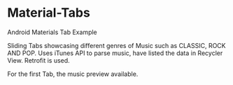 # Material-Tabs
Android Materials Tab Example

Sliding Tabs showcasing different genres of Music such as CLASSIC, ROCK AND POP.
Uses iTunes API to parse music, have listed the data in Recycler View. 
Retrofit is used.

For the first Tab, the music preview available.

